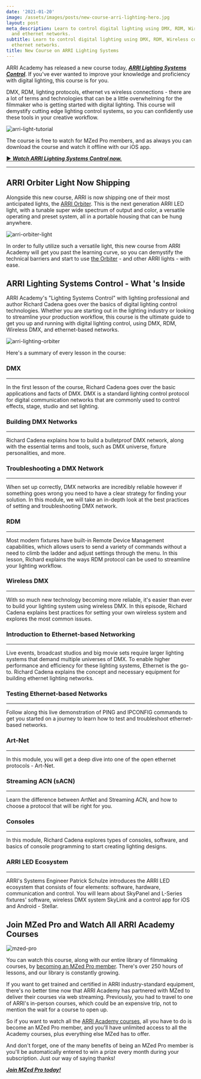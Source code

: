 ```yaml
---
date: '2021-01-20'
image: /assets/images/posts/new-course-arri-lighting-hero.jpg
layout: post
meta_description: Learn to control digital lighting using DMX, RDM, Wireless controls,
  and ethernet networks.
subtitle: Learn to control digital lighting using DMX, RDM, Wireless controls, and
  ethernet networks.
title: New Course on ARRI Lighting Systems
---
```


ARRI Academy has released a new course today, _**[ARRI Lighting Systems Control](https://www.mzed.com/courses/arri-lighting-systems-control)**_. If you've ever wanted to improve your knowledge and proficiency with digital lighting, this course is for you. 

DMX, RDM, lighting protocols, ethernet vs wireless connections - there are a lot of terms and technologies that can be a little overwhelming for the filmmaker who is getting started with digital lighting. This course will demystify cutting edge lighting control systems, so you can confidently use these tools in your creative workflow.

![arri-light-tutorial](https://mzed-cdn1.sfo2.cdn.digitaloceanspaces.com/images/news/arri-light-tutorial.jpg)

The course is free to watch for MZed Pro members, and as always you can download the course and watch it offline with our iOS app. 

[▶ _**Watch ARRI Lighting Systems Control now.**_](https://www.mzed.com/courses/arri-lighting-systems-control)

 

* * *

## **ARRI Orbiter Light Now Shipping**

Alongside this new course, ARRI is now shipping one of their most anticipated lights, the [ARRI Orbiter](https://www.bhphotovideo.com/c/product/1566878-REG/arri_l1_0033521_orbiter_black_without_yoke.html). This is the next generation ARRI LED light, with a tunable super wide spectrum of output and color, a versatile operating and preset system, all in a portable housing that can be hung anywhere.

![arri-orbiter-light](https://mzed-cdn1.sfo2.cdn.digitaloceanspaces.com/images/news/arri-orbiter-light.jpg)

In order to fully utilize such a versatile light, this new course from ARRI Academy will get you past the learning curve, so you can demystify the technical barriers and start to use [the Orbiter](https://microsites.arri.com/orbiter/) \- and other ARRI lights - with ease.

 

## **ARRI Lighting Systems Control - What 's Inside**

ARRI Academy's "Lighting Systems Control" with lighting professional and author Richard Cadena goes over the basics of digital lighting control technologies. Whether you are starting out in the lighting industry or looking to streamline your production workflow, this course is the ultimate guide to get you up and running with digital lighting control, using DMX, RDM, Wireless DMX, and ethernet-based networks.

![arri-lighting-orbiter](https://mzed-cdn1.sfo2.cdn.digitaloceanspaces.com/images/news/arri-lighting-orbiter.jpg)

Here's a summary of every lesson in the course:

 

### **DMX**

* * *

In the first lesson of the course, Richard Cadena goes over the basic applications and facts of DMX. DMX is a standard lighting control protocol for digital communication networks that are commonly used to control effects, stage, studio and set lighting.

 

### **Building DMX Networks**

* * *

Richard Cadena explains how to build a bulletproof DMX network, along with the essential terms and tools, such as DMX universe, fixture personalities, and more.

 

### **Troubleshooting a DMX Network**

* * *

When set up correctly, DMX networks are incredibly reliable however if something goes wrong you need to have a clear strategy for finding your solution. In this module, we will take an in-depth look at the best practices of setting and troubleshooting DMX network.

 

### **RDM**

* * *

Most modern fixtures have built-in Remote Device Management capabilities, which allows users to send a variety of commands without a need to climb the ladder and adjust settings through the menu. In this lesson, Richard explains the ways RDM protocol can be used to streamline your lighting workflow.

 

### **Wireless DMX**

* * *

With so much new technology becoming more reliable, it's easier than ever to build your lighting system using wireless DMX. In this episode, Richard Cadena explains best practices for setting your own wireless system and explores the most common issues.

 

### **Introduction to Ethernet-based Networking**

* * *

Live events, broadcast studios and big movie sets require larger lighting systems that demand multiple universes of DMX. To enable higher performance and efficiency for these lighting systems, Ethernet is the go-to. Richard Cadena explains the concept and necessary equipment for building ethernet lighting networks.

 

### **Testing Ethernet-based Networks**

* * *

Follow along this live demonstration of PING and IPCONFIG commands to get you started on a journey to learn how to test and troubleshoot ethernet-based networks.

 

### **Art-Net​**

* * *

In this module, you will get a deep dive into one of the open ethernet protocols - Art-Net.

 

### **Streaming ACN (sACN)**

* * *

Learn the difference between ArtNet and Streaming ACN, and how to choose a protocol that will be right for you.

 

### **Consoles**

* * *

In this module, Richard Cadena explores types of consoles, software, and basics of console programming to start creating lighting designs.

 

### **ARRI LED Ecosystem**

* * *

ARRI's Systems Engineer Patrick Schulze introduces the ARRI LED ecosystem that consists of four elements: software, hardware, communication and control. You will learn about SkyPanel and L-Series fixtures' software, wireless DMX system SkyLink and a control app for iOS and Android - Stellar.

 

## **Join MZed Pro and Watch All ARRI Academy Courses**

![mzed-pro](https://mzed-cdn1.sfo2.cdn.digitaloceanspaces.com/images/news/mzed-pro-courses.jpg)

You can watch this course, along with our entire library of filmmaking courses, by [becoming an MZed Pro member](https://www.mzed.com/mzed-pro). There's over 250 hours of lessons, and our library is constantly growing.

If you want to get trained and certified in ARRI industry-standard equipment, there's no better time now that ARRI Academy has partnered with MZed to deliver their courses via web streaming. Previously, you had to travel to one of ARRI's in-person courses, which could be an expensive trip, not to mention the wait for a course to open up.

So if you want to watch all the [ARRI Academy courses](https://www.mzed.com/educators/arri-academy), all you have to do is become an MZed Pro member, and you'll have unlimited access to all the Academy courses, plus everything else MZed has to offer. 

And don't forget, one of the many benefits of being an MZed Pro member is you'll be automatically entered to win a prize every month during your subscription. Just our way of saying thanks!

_**[Join MZed Pro today!](http://www.mzed.com/mzed-pro)**_